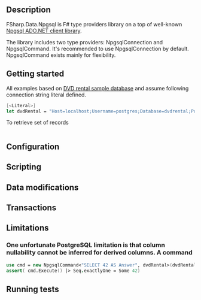 ## Description
FSharp.Data.Npgsql is F# type providers library on a top of well-known [Npgsql ADO.NET client library]( http://www.npgsql.org/doc/index.html). 

The library includes two type providers: NpgsqlConnection and NpgsqlCommand. It's recommended to use NpgsqlConnection by default.  NpgsqlCommand exists mainly for flexibility.

## Getting started

All examples based on [DVD rental sample database](http://www.postgresqltutorial.com/download/dvd-rental-sample-database/) and assume following connection string literal defined.
```fsharp
[<Literal>]
let dvdRental = "Host=localhost;Username=postgres;Database=dvdrental;Port=32768"
```

To retrieve set of records 
```fsharp

```

## Configuration

## Scripting

## Data modifications

## Transactions

## Limitations

  ### One unfortunate PostgreSQL limitation is that column nullability cannot be inferred for derived columns. A command 
  ```fsharp
  use cmd = new NpgsqlCommand<"SELECT 42 AS Answer", dvdRental>(dvdRental)
  assert( cmd.Execute() |> Seq.exactlyOne = Some 42)
  ```

## Running tests

